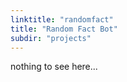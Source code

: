 ```yaml
---
linktitle: "randomfact"
title: "Random Fact Bot"
subdir: "projects"
---
```


nothing to see here...
